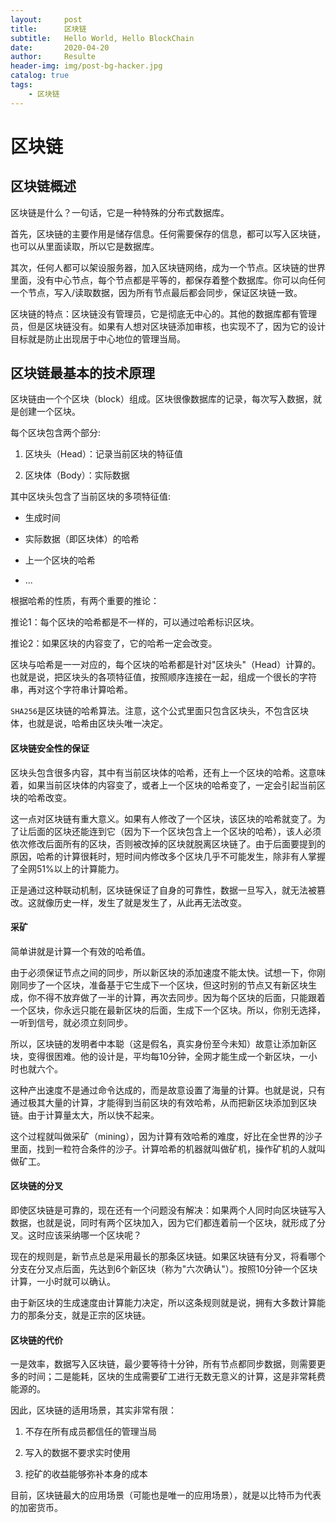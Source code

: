 ```yaml
---
layout:     post                    
title:      区块链                
subtitle:   Hello World, Hello BlockChain 
date:       2020-04-20              
author:     Resulte                      
header-img: img/post-bg-hacker.jpg  
catalog: true                       
tags:                               
    - 区块链
---
```


# 区块链

## 区块链概述

区块链是什么？一句话，它是一种特殊的分布式数据库。

首先，区块链的主要作用是储存信息。任何需要保存的信息，都可以写入区块链，也可以从里面读取，所以它是数据库。

其次，任何人都可以架设服务器，加入区块链网络，成为一个节点。区块链的世界里面，没有中心节点，每个节点都是平等的，都保存着整个数据库。你可以向任何一个节点，写入/读取数据，因为所有节点最后都会同步，保证区块链一致。

区块链的特点：区块链没有管理员，它是彻底无中心的。其他的数据库都有管理员，但是区块链没有。如果有人想对区块链添加审核，也实现不了，因为它的设计目标就是防止出现居于中心地位的管理当局。

 

## 区块链最基本的技术原理

区块链由一个个区块（block）组成。区块很像数据库的记录，每次写入数据，就是创建一个区块。

每个区块包含两个部分:

1. 区块头（Head）：记录当前区块的特征值

2. 区块体（Body）：实际数据

其中区块头包含了当前区块的多项特征值:

* 生成时间

* 实际数据（即区块体）的哈希

* 上一个区块的哈希

* ...

根据哈希的性质，有两个重要的推论：

推论1：每个区块的哈希都是不一样的，可以通过哈希标识区块。

推论2：如果区块的内容变了，它的哈希一定会改变。

区块与哈希是一一对应的，每个区块的哈希都是针对"区块头"（Head）计算的。也就是说，把区块头的各项特征值，按照顺序连接在一起，组成一个很长的字符串，再对这个字符串计算哈希。

`SHA256`是区块链的哈希算法。注意，这个公式里面只包含区块头，不包含区块体，也就是说，哈希由区块头唯一决定。

#### 区块链安全性的保证

区块头包含很多内容，其中有当前区块体的哈希，还有上一个区块的哈希。这意味着，如果当前区块体的内容变了，或者上一个区块的哈希变了，一定会引起当前区块的哈希改变。

这一点对区块链有重大意义。如果有人修改了一个区块，该区块的哈希就变了。为了让后面的区块还能连到它（因为下一个区块包含上一个区块的哈希），该人必须依次修改后面所有的区块，否则被改掉的区块就脱离区块链了。由于后面要提到的原因，哈希的计算很耗时，短时间内修改多个区块几乎不可能发生，除非有人掌握了全网51%以上的计算能力。

正是通过这种联动机制，区块链保证了自身的可靠性，数据一旦写入，就无法被篡改。这就像历史一样，发生了就是发生了，从此再无法改变。

#### 采矿

简单讲就是计算一个有效的哈希值。

由于必须保证节点之间的同步，所以新区块的添加速度不能太快。试想一下，你刚刚同步了一个区块，准备基于它生成下一个区块，但这时别的节点又有新区块生成，你不得不放弃做了一半的计算，再次去同步。因为每个区块的后面，只能跟着一个区块，你永远只能在最新区块的后面，生成下一个区块。所以，你别无选择，一听到信号，就必须立刻同步。

所以，区块链的发明者中本聪（这是假名，真实身份至今未知）故意让添加新区块，变得很困难。他的设计是，平均每10分钟，全网才能生成一个新区块，一小时也就六个。

这种产出速度不是通过命令达成的，而是故意设置了海量的计算。也就是说，只有通过极其大量的计算，才能得到当前区块的有效哈希，从而把新区块添加到区块链。由于计算量太大，所以快不起来。

这个过程就叫做采矿（mining），因为计算有效哈希的难度，好比在全世界的沙子里面，找到一粒符合条件的沙子。计算哈希的机器就叫做矿机，操作矿机的人就叫做矿工。

#### 区块链的分叉

即使区块链是可靠的，现在还有一个问题没有解决：如果两个人同时向区块链写入数据，也就是说，同时有两个区块加入，因为它们都连着前一个区块，就形成了分叉。这时应该采纳哪一个区块呢？

现在的规则是，新节点总是采用最长的那条区块链。如果区块链有分叉，将看哪个分支在分叉点后面，先达到6个新区块（称为"六次确认"）。按照10分钟一个区块计算，一小时就可以确认。

由于新区块的生成速度由计算能力决定，所以这条规则就是说，拥有大多数计算能力的那条分支，就是正宗的区块链。

#### 区块链的代价

一是效率，数据写入区块链，最少要等待十分钟，所有节点都同步数据，则需要更多的时间；二是能耗，区块的生成需要矿工进行无数无意义的计算，这是非常耗费能源的。

因此，区块链的适用场景，其实非常有限：

1. 不存在所有成员都信任的管理当局

2. 写入的数据不要求实时使用

3. 挖矿的收益能够弥补本身的成本

目前，区块链最大的应用场景（可能也是唯一的应用场景），就是以比特币为代表的加密货币。